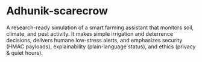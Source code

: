 # Adhunik-scarecrow
A research-ready simulation of a smart farming assistant that monitors soil, climate, and pest activity. It makes simple irrigation and deterrence decisions, delivers humane low-stress alerts, and emphasizes security (HMAC payloads), explainability (plain-language status), and ethics (privacy &amp; quiet hours).

